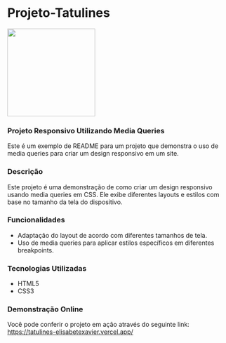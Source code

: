 # Projeto-Tatulines

<img src="https://tatulines-elisabetexavier.vercel.app/imagens/Tatulines.svg"  width="200"/>



### Projeto Responsivo Utilizando Media Queries

Este é um exemplo de README para um projeto que demonstra o uso de media queries para criar um design responsivo em um site.

### Descrição

Este projeto é uma demonstração de como criar um design responsivo usando media queries em CSS. Ele exibe diferentes layouts e estilos com base no tamanho da tela do dispositivo.

### Funcionalidades

- Adaptação do layout de acordo com diferentes tamanhos de tela.
- Uso de media queries para aplicar estilos específicos em diferentes breakpoints.

### Tecnologias Utilizadas

- HTML5
- CSS3

### Demonstração Online
Você pode conferir o projeto em ação através do seguinte link:
https://tatulines-elisabetexavier.vercel.app/
